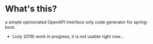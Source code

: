 # What's this?

a simple opinionated OpenAPI interface only code generator for spring-boot. 

- (July 2019) work in progress, it is not usable right now...
